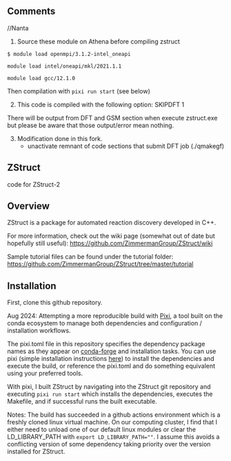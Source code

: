 ## Comments
//Nanta

1) Source these module on Athena before compiling zstruct

`$ module load openmpi/3.1.2-intel_oneapi`

`module load intel/oneapi/mkl/2021.1.1`

`module load gcc/12.1.0`

Then compilation with `pixi run start` (see below)

2) This code is compiled with the following option: SKIPDFT 1

There will be output from DFT and GSM section when execute zstruct.exe but please be aware that those output/error mean nothing.

3) Modification done in this fork.
   - unactivate remnant of code sections that submit DFT job (./qmakegf)

## ZStruct
code for ZStruct-2

## Overview

ZStruct is a package for automated reaction discovery developed in C++.

For more information, check out the wiki page (somewhat out of date but hopefully still useful): https://github.com/ZimmermanGroup/ZStruct/wiki

Sample tutorial files can be found under the tutorial folder: https://github.com/ZimmermanGroup/ZStruct/tree/master/tutorial

## Installation

First, clone this github repository.

Aug 2024: Attempting a more reproducible build with [Pixi](https://pixi.sh), a tool built on the conda ecosystem to manage both dependencies and configuration / installation workflows.

The pixi.toml file in this repository specifies the dependency package names as they appear on [conda-forge](https://conda-forge.org/) and installation tasks. You can use pixi (simple installation instructions [here](https://pixi.sh)) to install the dependencies and execute the build, or reference the pixi.toml and do something equivalent using your preferred tools.

With pixi, I built ZStruct by navigating into the ZStruct git repository and executing `pixi run start` which installs the dependencies, executes the Makefile, and if successful runs the built executable.

Notes: The build has succeeded in a github actions environment which is a freshly cloned linux virtual machine. On our computing cluster, I find that I either need to unload one of our default linux modules or clear the LD_LIBRARY_PATH with `export LD_LIBRARY_PATH=""`. I assume this avoids a conflicting version of some dependency taking priority over the version installed for ZStruct.
